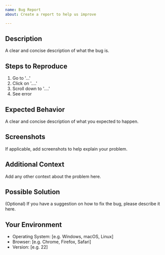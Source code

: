 ```yaml
---
name: Bug Report
about: Create a report to help us improve

---
```


## Description
A clear and concise description of what the bug is.

## Steps to Reproduce
1. Go to '...'
2. Click on '....'
3. Scroll down to '....'
4. See error

## Expected Behavior
A clear and concise description of what you expected to happen.

## Screenshots
If applicable, add screenshots to help explain your problem.

## Additional Context
Add any other context about the problem here.

## Possible Solution
(Optional) If you have a suggestion on how to fix the bug, please describe it here.

## Your Environment
- Operating System: [e.g. Windows, macOS, Linux]
- Browser: [e.g. Chrome, Firefox, Safari]
- Version: [e.g. 22]

